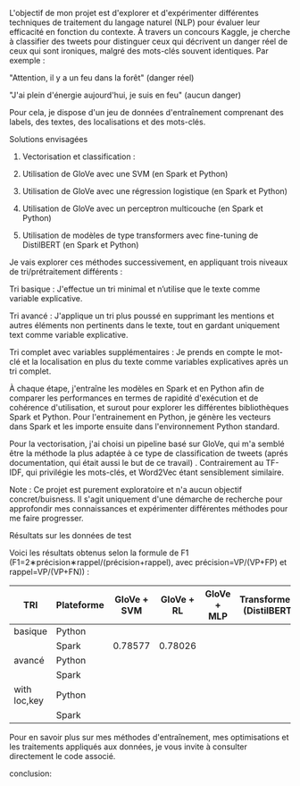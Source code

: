 L'objectif de mon projet est d'explorer et d'expérimenter différentes techniques de traitement du langage naturel (NLP) pour évaluer leur efficacité en fonction du contexte. À travers un concours Kaggle, je cherche à classifier des tweets pour distinguer ceux qui décrivent un danger réel de ceux qui sont ironiques, malgré des mots-clés souvent identiques. Par exemple :

"Attention, il y a un feu dans la forêt" (danger réel)

"J'ai plein d'énergie aujourd'hui, je suis en feu" (aucun danger)

Pour cela, je dispose d'un jeu de données d'entraînement comprenant des labels, des textes, des localisations et des mots-clés.

Solutions envisagées

1) Vectorisation et classification :

1) Utilisation de GloVe avec une SVM (en Spark et Python)
2) Utilisation de GloVe avec une régression logistique (en Spark et Python)
3) Utilisation de GloVe avec un perceptron multicouche (en Spark et Python)

2) Utilisation de modèles de type transformers avec fine-tuning de DistilBERT (en Spark et Python)

Je vais explorer ces méthodes successivement, en appliquant trois niveaux de tri/prétraitement différents :

Tri basique : J'effectue un tri minimal et n’utilise que le texte comme variable explicative.

Tri avancé : J'applique un tri plus poussé en supprimant les mentions et autres éléments non pertinents dans le texte, tout en gardant uniquement text comme variable explicative.

Tri complet avec variables supplémentaires : Je prends en compte le mot-clé et la localisation en plus du texte comme variables explicatives après un tri complet.

À chaque étape, j'entraîne les modèles en Spark et en Python afin de comparer les performances en termes de rapidité d'exécution et de cohérence d'utilisation, et surout pour explorer les différentes bibliothèques Spark et Python. Pour l'entrainement en Python, je génère les vecteurs dans Spark et les importe ensuite dans l'environnement Python standard.

Pour la vectorisation, j'ai choisi un pipeline basé sur GloVe, qui m'a semblé être la méthode la plus adaptée à ce type de classification de tweets (aprés documentation, qui était aussi le but de ce travail) . Contrairement au TF-IDF, qui privilégie les mots-clés, et  Word2Vec étant sensiblement similaire.

Note : Ce projet est purement exploratoire et n'a aucun objectif concret/buisness. Il s'agit uniquement d'une démarche de recherche pour approfondir mes connaissances et expérimenter différentes méthodes pour me faire progresser.

Résultats sur les données de test

Voici les résultats obtenus selon la formule de F1 (F1=2∗précision∗rappel/(précision+rappel), avec précision=VP/(VP+FP) et rappel=VP/(VP+FN)) :


| TRI          | Plateforme | GloVe + SVM | GloVe + RL | GloVe + MLP | Transformers (DistilBERT) |
|--------------|------------|-------------|------------|-------------|----------------------------|
| basique      | Python     |             |            |             |                            |
|              | Spark      |   0.78577   |  0.78026   |             |                            |
| avancé       | Python     |             |            |             |                            |
|              | Spark      |             |            |             |                            |
|with loc,key  | Python     |             |            |             |                            |
|              | Spark      |             |            |             |                            |

Pour en savoir plus sur mes méthodes d'entraînement, mes optimisations et les traitements appliqués aux données, je vous invite à consulter directement le code associé.


conclusion: 
